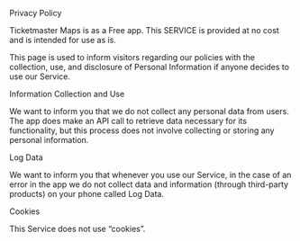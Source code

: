 Privacy Policy

Ticketmaster Maps is as a Free app. This SERVICE is provided at no cost and is intended for use as is.

This page is used to inform visitors regarding our policies with the collection, use, and disclosure of Personal Information if anyone decides to use our Service.

Information Collection and Use

We want to inform you that we do not collect any personal data from users. The app does make an API call to retrieve data necessary for its functionality, but this process does not involve collecting or storing any personal information.

Log Data

We want to inform you that whenever you use our Service, in the case of an error in the app we do not collect data and information (through third-party products) on your phone called Log Data.

Cookies

This Service does not use “cookies”.

